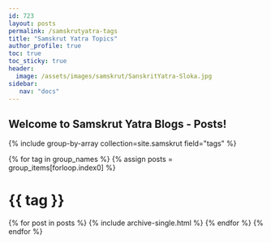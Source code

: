 ```yaml
---
id: 723    
layout: posts
permalink: /samskrutyatra-tags
title: "Samskrut Yatra Topics"
author_profile: true
toc: true
toc_sticky: true
header:
  image: /assets/images/samskrut/SanskritYatra-Sloka.jpg
sidebar:
   nav: "docs"
---
```


## Welcome to Samskrut Yatra Blogs - Posts!

{% include group-by-array collection=site.samskrut field="tags" %}

{% for tag in group_names %}
{% assign posts = group_items[forloop.index0] %}

  <h1 id="{{ tag | slugify }}" class="archive__subtitle">{{ tag }}</h1>
  {% for post in posts %}
    {% include archive-single.html %}
  {% endfor %}
{% endfor %}

